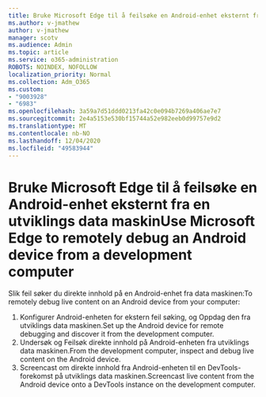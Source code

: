 ```yaml
---
title: Bruke Microsoft Edge til å feilsøke en Android-enhet eksternt fra en utviklings data maskin
ms.author: v-jmathew
author: v-jmathew
manager: scotv
ms.audience: Admin
ms.topic: article
ms.service: o365-administration
ROBOTS: NOINDEX, NOFOLLOW
localization_priority: Normal
ms.collection: Adm_O365
ms.custom:
- "9003928"
- "6983"
ms.openlocfilehash: 3a59a7d51ddd0213fa42c0e094b7269a406ae7e7
ms.sourcegitcommit: 2e4a5153e530bf15744a52e982eeb0d99757e9d2
ms.translationtype: MT
ms.contentlocale: nb-NO
ms.lasthandoff: 12/04/2020
ms.locfileid: "49583944"
---
```

# <a name="use-microsoft-edge-to-remotely-debug-an-android-device-from-a-development-computer"></a><span data-ttu-id="32ee5-102">Bruke Microsoft Edge til å feilsøke en Android-enhet eksternt fra en utviklings data maskin</span><span class="sxs-lookup"><span data-stu-id="32ee5-102">Use Microsoft Edge to remotely debug an Android device from a development computer</span></span>

<span data-ttu-id="32ee5-103">Slik feil søker du direkte innhold på en Android-enhet fra data maskinen:</span><span class="sxs-lookup"><span data-stu-id="32ee5-103">To remotely debug live content on an Android device from your computer:</span></span>

1. <span data-ttu-id="32ee5-104">Konfigurer Android-enheten for ekstern feil søking, og Oppdag den fra utviklings data maskinen.</span><span class="sxs-lookup"><span data-stu-id="32ee5-104">Set up the Android device for remote debugging and discover it from the development computer.</span></span>
2. <span data-ttu-id="32ee5-105">Undersøk og Feilsøk direkte innhold på Android-enheten fra utviklings data maskinen.</span><span class="sxs-lookup"><span data-stu-id="32ee5-105">From the development computer, inspect and debug live content on the Android device.</span></span>
3. <span data-ttu-id="32ee5-106">Screencast om direkte innhold fra Android-enheten til en DevTools-forekomst på utviklings data maskinen.</span><span class="sxs-lookup"><span data-stu-id="32ee5-106">Screencast live content from the Android device onto a DevTools instance on the development computer.</span></span>
